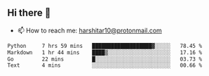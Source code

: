 ## Hi there 👋
- 📫 How to reach me: harshitar10@protonmail.com  
<!--START_SECTION:waka-->

```txt
Python     7 hrs 59 mins   ███████████████████▓░░░░░   78.45 %
Markdown   1 hr 44 mins    ████▒░░░░░░░░░░░░░░░░░░░░   17.16 %
Go         22 mins         █░░░░░░░░░░░░░░░░░░░░░░░░   03.73 %
Text       4 mins          ░░░░░░░░░░░░░░░░░░░░░░░░░   00.66 %
```

<!--END_SECTION:waka-->

<!--
**hharshitarora/hharshitarora** is a ✨ _special_ ✨ repository because its `README.md` (this file) appears on your GitHub profile.

Here are some ideas to get you started:

- 🔭 I’m currently working on ...
- 🌱 I’m currently learning ...
- 👯 I’m looking to collaborate on ...
- 🤔 I’m looking for help with ...
- 💬 Ask me about ...
- 📫 How to reach me: ...
- 😄 Pronouns: ...
- ⚡ Fun fact: ...
-->
